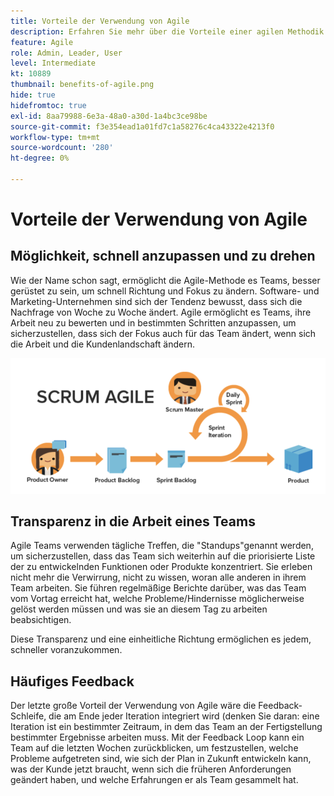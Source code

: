 ```yaml
---
title: Vorteile der Verwendung von Agile
description: Erfahren Sie mehr über die Vorteile einer agilen Methodik.
feature: Agile
role: Admin, Leader, User
level: Intermediate
kt: 10889
thumbnail: benefits-of-agile.png
hide: true
hidefromtoc: true
exl-id: 8aa79988-6e3a-48a0-a30d-1a4bc3ce98be
source-git-commit: f3e354ead1a01fd7c1a58276c4ca43322e4213f0
workflow-type: tm+mt
source-wordcount: '280'
ht-degree: 0%

---
```


# Vorteile der Verwendung von Agile

## Möglichkeit, schnell anzupassen und zu drehen

Wie der Name schon sagt, ermöglicht die Agile-Methode es Teams, besser gerüstet zu sein, um schnell Richtung und Fokus zu ändern. Software- und Marketing-Unternehmen sind sich der Tendenz bewusst, dass sich die Nachfrage von Woche zu Woche ändert. Agile ermöglicht es Teams, ihre Arbeit neu zu bewerten und in bestimmten Schritten anzupassen, um sicherzustellen, dass sich der Fokus auch für das Team ändert, wenn sich die Arbeit und die Kundenlandschaft ändern.

![Agile Arbeitsströme](assets/agile-work-stream.png)

## Transparenz in die Arbeit eines Teams

Agile Teams verwenden tägliche Treffen, die &quot;Standups&quot;genannt werden, um sicherzustellen, dass das Team sich weiterhin auf die priorisierte Liste der zu entwickelnden Funktionen oder Produkte konzentriert. Sie erleben nicht mehr die Verwirrung, nicht zu wissen, woran alle anderen in ihrem Team arbeiten. Sie führen regelmäßige Berichte darüber, was das Team vom Vortag erreicht hat, welche Probleme/Hindernisse möglicherweise gelöst werden müssen und was sie an diesem Tag zu arbeiten beabsichtigen.



Diese Transparenz und eine einheitliche Richtung ermöglichen es jedem, schneller voranzukommen.



## Häufiges Feedback

Der letzte große Vorteil der Verwendung von Agile wäre die Feedback-Schleife, die am Ende jeder Iteration integriert wird (denken Sie daran: eine Iteration ist ein bestimmter Zeitraum, in dem das Team an der Fertigstellung bestimmter Ergebnisse arbeiten muss. Mit der Feedback Loop kann ein Team auf die letzten Wochen zurückblicken, um festzustellen, welche Probleme aufgetreten sind, wie sich der Plan in Zukunft entwickeln kann, was der Kunde jetzt braucht, wenn sich die früheren Anforderungen geändert haben, und welche Erfahrungen er als Team gesammelt hat.
